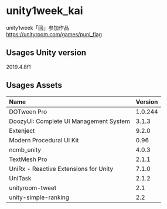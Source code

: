 # unity1week_kai
unity1week「回」参加作品  
https://unityroom.com/games/puni_flag

## Usages Unity version

2019.4.8f1

## Usages Assets

|Name|Version|
|:--|:--|
|DOTween Pro|1.0.244|
|DoozyUI: Complete UI Management System|3.1.3|
|Extenject|9.2.0|
|Modern Procedural UI Kit|0.96|
|ncmb_unity|4.0.3|
|TextMesh Pro|2.1.1|
|UniRx - Reactive Extensions for Unity|7.1.0|
|UniTask|2.1.2|
|unityroom-tweet|2.1|
|unity-simple-ranking|2.2|
